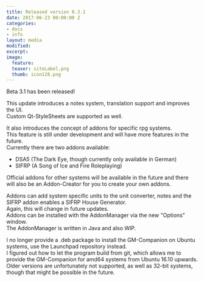```yaml
---
title: Released version 0.3.1
date: 2017-06-23 00:00:00 Z
categories:
- docs
- info
layout: media
modified: 
excerpt: 
image:
  feature: 
  teaser: siteLabel.png
  thumb: icon128.png
---
```


Beta 3.1 has been released!

This update introduces a notes system, translation support and improves the UI.  
Custom Qt-StyleSheets are supported as well.  

It also introduces the concept of addons for specific rpg systems.  
This feature is still under development and will have more features in the future.  
Currently there are two addons available:  
- DSA5 (The Dark Eye, though currently only available in German)
- SIFRP (A Song of Ice and Fire Roleplaying)

Official addons for other systems will be available in the future and there will also be an Addon-Creator for you to create your own addons.  

Addons can add system specific units to the unit converter, notes and the SIFRP addon enables a SIFRP House Generator.  
Again, this will change in future updates.  
Addons can be installed with the AddonManager via the new "Options" window.  
The AddonManager is written in Java and also WIP.  

I no longer provide a .deb package to install the GM-Companion on Ubuntu systems, use the Launchpad repository instead.  
I figured out how to let the program build from git, which allows me to provide the GM-Companion for amd64 systems from Ubuntu 16.10 upwards.  
Older versions are unfortunately not supported, as well as 32-bit systems, though that might be possible in the future.